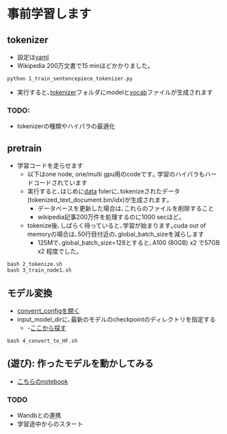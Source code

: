 # 事前学習します
## tokenizer
- 設定は[yaml](sentence_piece_config.yaml)
- Wikipedia 200万文書で15 minほどかかりました｡

~~~
python 1_train_sentencepiece_tokenizer.py 
~~~
- 実行すると､[tokenizer](../../data/tokenizer/)フォルダにmodelと[vocab](../../data/tokenizer/tokenizer.vocab)ファイルが生成されます
### TODO:
- tokenizerの種類やハイパラの最適化

## pretrain
- 学習コードを走らせます
  - 以下はone node, one/multi gpu用のcodeです｡ 学習のハイパラもハードコードされています
  - 実行すると､はじめに[data](../../data/) folerに､tokenizeされたデータ(tokenized_text_document.bin/idx)が生成されます｡
    - データベースを更新した場合は､これらのファイルを削除すること
    - wikipedia記事200万件を処理するのに1000 secほど｡
  - tokenize後､しばらく待っていると､学習が始まります｡cuda out of memoryの場合は､50行目付近の､global_batch_sizeを減らします
    - 125Mで､global_batch_size=128とすると､A100 (80GB) x2 で57GB x2 程度でした｡

~~~
bash 2_tokenize.sh
bash 3_train_node1.sh
~~~

## モデル変換
- [converrt_configを開く](./convert_config.yaml)
- input_model_dirに､最新のモデルのcheckpointのディレクトリを指定する
  - -[ここから探す](../../models/gpt/checkpoint/)
~~~
bash 4_convert_to_HF.sh
~~~

## (遊び): 作ったモデルを動かしてみる
- [こちらのnotebook](./5_play_with_model.ipynb)

### TODO
- Wandbとの連携
- 学習途中からのスタート